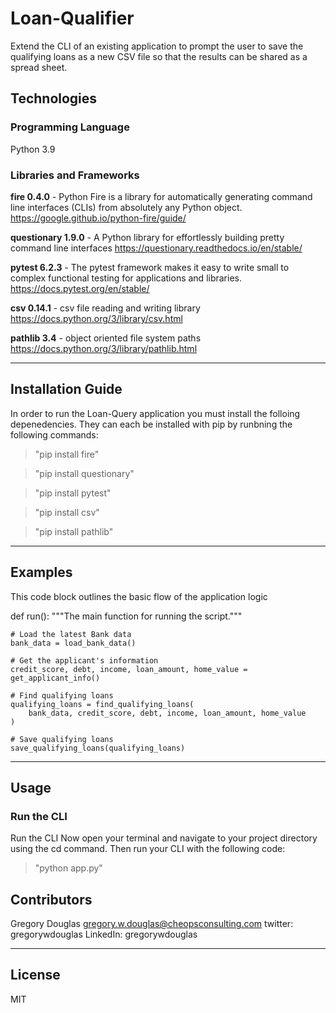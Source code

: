 # Loan-Qualifier 

Extend the CLI of an existing application to prompt the user to save the qualifying loans as a new CSV file so that the results can be shared as a spread sheet.


## Technologies

### Programming  Language
Python 3.9

### Libraries and Frameworks

**fire 0.4.0** - Python Fire is a library for automatically generating command line interfaces (CLIs) from absolutely any Python object.
https://google.github.io/python-fire/guide/

**questionary 1.9.0** - A Python library for effortlessly building pretty command line interfaces 
https://questionary.readthedocs.io/en/stable/

**pytest 6.2.3**  - The pytest framework makes it easy to write small to complex functional testing for applications and libraries.
https://docs.pytest.org/en/stable/

**csv 0.14.1** - csv file reading and writing library   
https://docs.python.org/3/library/csv.html

**pathlib 3.4** - object oriented file system paths 
https://docs.python.org/3/library/pathlib.html

---

## Installation Guide
In order to run the Loan-Query application you must install the folloing depenedencies. They can each be installed with pip by runbning the following commands:

>"pip install fire"

>"pip install questionary"

>"pip install pytest"

>"pip install csv"

>"pip install pathlib"

---

## Examples

This code block outlines the basic flow of the application logic

def run():
    """The main function for running the script."""

    # Load the latest Bank data
    bank_data = load_bank_data()

    # Get the applicant's information
    credit_score, debt, income, loan_amount, home_value = get_applicant_info()
    
    # Find qualifying loans
    qualifying_loans = find_qualifying_loans(
        bank_data, credit_score, debt, income, loan_amount, home_value
    )

    # Save qualifying loans
    save_qualifying_loans(qualifying_loans)

---

## Usage

### Run the CLI
Run the CLI
Now open your terminal and navigate to your project directory using the cd command. 
Then run your CLI with the following code:

>"python app.py"

## Contributors

Gregory Douglas
gregory.w.douglas@cheopsconsulting.com
twitter: gregorywdouglas
LinkedIn: gregorywdouglas

---

## License

MIT